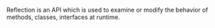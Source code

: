 Reflection is an API which is used to examine or modify the behavior of methods, classes, interfaces at runtime.
